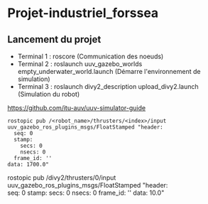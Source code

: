 # Projet-industriel_forssea

## Lancement du projet 



- Terminal 1 : roscore (Communication des noeuds)
- Terminal 2 : roslaunch uuv_gazebo_worlds empty_underwater_world.launch (Démarre l'environnement de simulation)
- Terminal 3 : roslaunch divy2_description upload_divy2.launch (Simulation du robot)



https://github.com/itu-auv/uuv-simulator-guide



```
rostopic pub /<robot_name>/thrusters/<index>/input uuv_gazebo_ros_plugins_msgs/FloatStamped "header:  
  seq: 0
  stamp:
    secs: 0
    nsecs: 0
  frame_id: ''
data: 1700.0"
```



rostopic pub /divy2/thrusters/0/input uuv_gazebo_ros_plugins_msgs/FloatStamped "header:  
  seq: 0
  stamp:
    secs: 0
    nsecs: 0
  frame_id: ''
data: 10.0"



